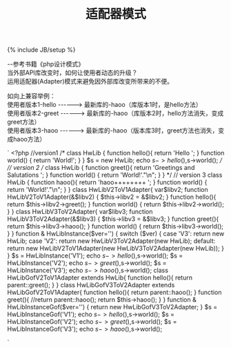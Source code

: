 ﻿---
layout : post
title : 适配器模式
tagline : Supporting tagline
tags : [php,设计模式]
category : php
---
{% include JB/setup %}


--参考书籍《php设计模式》<br/>
当外部API库改变时，如何让使用者动态的升级？<br/>
运用适配器(Adapter)模式来避免因外部库改变所带来的不便。<br/>

如向上兼容举例：<br/>
使用者版本1-hello    ------>  最新库的-haoo（库版本1时，是hello方法） <br/>
使用者版本2-greet    ------> 最新库的-haoo（库版本2时，hello方法消失，变成greet方法）<br/>
使用者版本3-haoo    ------> 最新库的-haoo（版本库3时，greet方法也消失，变成haoo方法）<br/>

`
	<?php
	//version1
	/*
	class HwLib {
	 function hello(){
		 return 'Hello ';
	 } 
	 function world() {
		 return 'World!';
	 }
	}
	$s = new HwLib;
	echo $s->hello(),$s->world();
	*/
	// version 2
	/*
	class HwLib {
	 function greet(){
		 return 'Greetings and Salutations ';
	 }
	 function world() {
		 return 'World!'."\n";
	 }
	}
	*/
	// version 3
	class HwLib {
	 function haoo(){
		 return 'haoo++++++++ ';
	 }
	 function world() {
		 return 'World!'."\n";
	 }
	}
	class HwLibV2ToV1Adapter{
	 var$libv2;
	 function HwLibV2ToV1Adapter(&$libv2) {
		 $this->libv2 = &$libv2;
	 }
	 function hello(){
		 return $this->libv2->greet();
	 }
	 function world() {
		 return $this->libv2->world();
	 } 
	}
	class HwLibV3ToV2Adapter{
	 var$libv3;
	 function HwLibV3ToV2Adapter(&$libv3) {
		 $this->libv3 = &$libv3;
	 }
	 function greet(){
		 return $this->libv3->haoo();
	 }
	 function world() {
		 return $this->libv3->world();
	 } 
	}
	function & HwLibInstance($ver='') {
	 switch ($ver) {
	 case 'V3':
		 return new HwLib;
	 case 'V2':
		 return new HwLibV3ToV2Adapter(new HwLib); 
	 default:
		 return new HwLibV2ToV1Adapter(new HwLibV3ToV2Adapter(new HwLib));
	 }
	} 
	$s = HwLibInstance('V1');
	echo $s->hello(),$s->world();
	$s = HwLibInstance('V2');
	echo $s->greet(),$s->world();
	$s = HwLibInstance('V3');
	echo $s->haoo(),$s->world();
	class HwLibGofV2ToV1Adapter extends HwLib{ 
	 function hello(){
		 return parent::greet();
	 } 
	}
	class HwLibGofV3ToV2Adapter extends HwLibGofV2ToV1Adapter{
	 function hello(){
		 return parent::haoo();
	 } 
	 function greet(){
	 //return parent::haoo();
		 return $this->haoo();
	 }
	}
	function & HwLibInstanceGof($ver='') { 
		 return new HwLibGofV3ToV2Adapter;
	}
	$s = HwLibInstanceGof('V1');
	echo $s->hello(),$s->world();
	$s = HwLibInstanceGof('V2');
	echo $s->greet(),$s->world();
	$s = HwLibInstanceGof('V3');
	echo $s->haoo(),$s->world();

`

